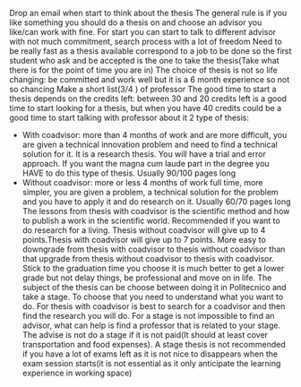 Drop an email when start to think about the thesis
The general rule is if you like something you should do a thesis on and choose an advisor you like/can work with fine.
For start you can start to talk to different advisor with not much commitment, search process with a lot of freedom
Need to be really fast as a thesis available correspond to a job to be done so the first student who ask and be accepted is the one to take the thesis(Take what there is for the point of time you are in)
The choice of thesis is not so life changing: be committed and work well but it is a 6 month experience so not so chancing
Make a short list(3/4 ) of professor
The good time to start a thesis depends on the credits left: between 30 and 20 credits left is a good time to start looking for a thesis, but when you have 40 credits could be a good time to start talking with professor about it
2 type of thesis:
- With coadvisor: more than 4 months of work and are more difficult, you are given a technical innovation problem and need to find a technical solution for it. It is a research thesis. You will have a trial and error approach. If you want the magna cum laude part in the degree you HAVE to do this type of thesis. Usually 90/100 pages long
- Without coadvisor: more or less 4 months of work full time, more simpler, you are given a problem, a technical solution for the problem and you have to apply it and do research on it. Usually 60/70 pages long
The lessons from thesis with coadvisor is the scientific method and how to publish a work in the scientific world. Recommended if you want to do research for a living. 
Thesis without coadvisor will give up to 4 points.Thesis with coadvisor will give up to 7 points. 
More easy to downgrade from thesis with coadvisor to thesis without coadvisor than that upgrade from thesis without coadvisor to thesis with coadvisor.
Stick to the graduation time you choose it is much better to get a lower grade but not delay things, be professional and move on in life.
The subject of the thesis can be choose between doing it in Politecnico and take a stage. To choose that you need to understand what you want to do. For thesis with coadvisor is best to search for a coadvisor and then find the research you will do. For a stage is not impossible to find an advisor, what can help is find a professor that is related to your stage. The advise is not do a stage if it is not paid(It should at least cover transportation and food expenses).
A stage thesis is not recommended if you have a lot of exams left as it is not nice to disappears when the exam session starts(it is not essential as it only anticipate the learning experience in working space)

